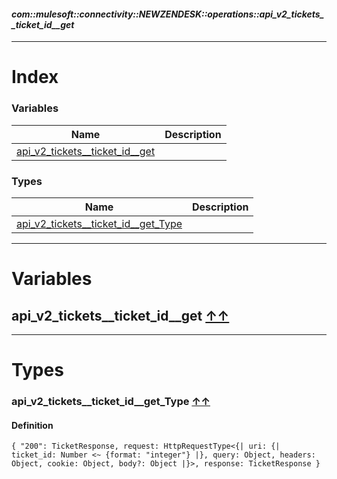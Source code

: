 #### _com::mulesoft::connectivity::NEWZENDESK::operations::api_v2_tickets__ticket_id__get_
__________________________________________



# Index


### Variables
| Name | Description|
|------|------------|
| [api_v2_tickets__ticket_id__get](#api_v2_tickets__ticket_id__get-index ) | |



### Types
| Name | Description|
|------|------------|
|[api_v2_tickets__ticket_id__get_Type](#api_v2_tickets__ticket_id__get_type-index ) | |






__________________________________________





# Variables

## **api_v2_tickets__ticket_id__get** [↑↑](#index )





__________________________________________

# Types

### **api_v2_tickets__ticket_id__get_Type** [↑↑](#index )




#### Definition

```dataweave
{ "200": TicketResponse, request: HttpRequestType<{| uri: {| ticket_id: Number <~ {format: "integer"} |}, query: Object, headers: Object, cookie: Object, body?: Object |}>, response: TicketResponse }
```




